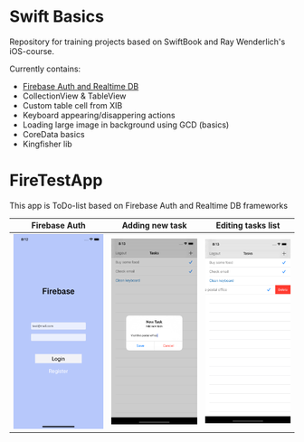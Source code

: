 # Swift Basics

Repository for training projects based on SwiftBook and Ray Wenderlich's iOS-course.

Currently contains:
- [Firebase Auth and Realtime DB](#FireTestApp)
- CollectionView & TableView
- Custom table cell from XIB
- Keyboard appearing/disappering actions
- Loading large image in background using GCD (basics)
- CoreData basics
- Kingfisher lib

# FireTestApp

This app is ToDo-list based on Firebase Auth and Realtime DB frameworks

Firebase Auth	| Adding new task	| Editing tasks list
:-------------------------:|:-------------------------:|:-------------------------:
![](_resources/fireTest_1.PNG)	| ![](_resources/fireTest_3.PNG)	| ![](_resources/fireTest_2.PNG)

